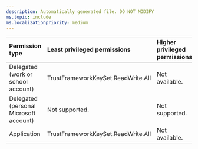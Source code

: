 ```yaml
---
description: Automatically generated file. DO NOT MODIFY
ms.topic: include
ms.localizationpriority: medium
---
```


|Permission type|Least privileged permissions|Higher privileged permissions|
|:---|:---|:---|
|Delegated (work or school account)|TrustFrameworkKeySet.ReadWrite.All|Not available.|
|Delegated (personal Microsoft account)|Not supported.|Not supported.|
|Application|TrustFrameworkKeySet.ReadWrite.All|Not available.|


